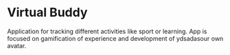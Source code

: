 # Virtual Buddy
Application for tracking different activities like sport or learning. App is focused on gamification of experience and development of ydsadasour own avatar.
